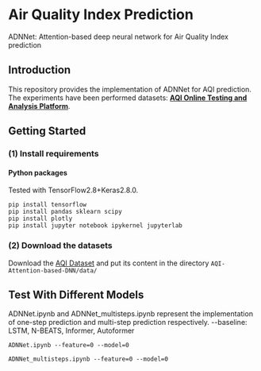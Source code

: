 # Air Quality Index Prediction

ADNNet: Attention-based deep neural network for Air Quality Index prediction


## Introduction

This repository provides the implementation of ADNNet for AQI prediction. The experiments have been performed datasets:  [**AQI Online Testing and Analysis Platform**](https://www.aqistudy.cn/).


## Getting Started

### (1) Install requirements

#### Python packages
Tested with TensorFlow2.8+Keras2.8.0.

    pip install tensorflow
    pip install pandas sklearn scipy
    pip install plotly
    pip install jupyter notebook ipykernel jupyterlab

### (2) Download the datasets

Download the [AQI Dataset](https://www.aqistudy.cn/) and put its content in the directory `AQI-Attention-based-DNN/data/`





  
## Test With Different Models
  
ADNNet.ipynb and ADNNet_multisteps.ipynb represent the implementation of one-step prediction and multi-step prediction respectively. 
--baseline: LSTM, N-BEATS, Informer, Autoformer 
  

```  
ADNNet.ipynb --feature=0 --model=0  
```
 
```
ADNNet_multisteps.ipynb --feature=0 --model=0  
```


